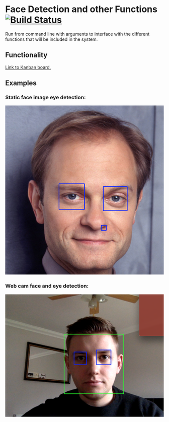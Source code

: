 # Face Detection and other Functions  [![Build Status](https://travis-ci.org/elldi/face_detection.svg?branch=master)](https://travis-ci.org/elldi/face_detection)

Run from command line with arguments to interface with the different functions that will be included in the system.

## Functionality

[Link to Kanban board.](https://github.com/elldi/face_detection/projects/1)

## Examples

### Static face image eye detection:
![Alt text](/img/niles_eyes.jpg?raw=true "Static eye detection")

### Web cam face and eye detection:
![Alt text](/img/real_time.jpg?raw=true "Real Time Face Detection")


